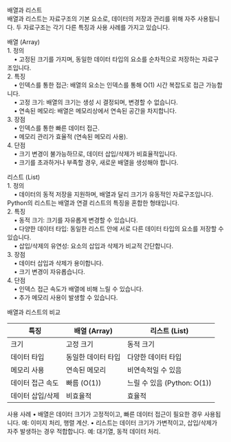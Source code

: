 


배열과 리스트<br>
배열과 리스트는 자료구조의 기본 요소로, 데이터의 저장과 관리를 위해 자주 사용됩니다. 두 자료구조는 각기 다른 특징과 사용 사례를 가지고 있습니다.<br>

배열 (Array)<br>
	1.	정의<br>
		&nbsp;&nbsp;&nbsp;&nbsp;•	고정된 크기를 가지며, 동일한 데이터 타입의 요소를 순차적으로 저장하는 자료구조입니다.<br>
	2.	특징<br>
		&nbsp;&nbsp;&nbsp;&nbsp;•	인덱스를 통한 접근: 배열의 요소는 인덱스를 통해 O(1) 시간 복잡도로 접근 가능합니다.<br>
		&nbsp;&nbsp;&nbsp;&nbsp;•	고정 크기: 배열의 크기는 생성 시 결정되며, 변경할 수 없습니다.<br>
		&nbsp;&nbsp;&nbsp;&nbsp;•	연속된 메모리: 배열은 메모리상에서 연속된 공간을 차지합니다.<br>
	3.	장점<br>
		&nbsp;&nbsp;&nbsp;&nbsp;•	인덱스를 통한 빠른 데이터 접근.<br>
		&nbsp;&nbsp;&nbsp;&nbsp;•	메모리 관리가 효율적 (연속된 메모리 사용).<br>
	4.	단점<br>
		&nbsp;&nbsp;&nbsp;&nbsp;•	크기 변경이 불가능하므로, 데이터 삽입/삭제가 비효율적입니다.<br>
		&nbsp;&nbsp;&nbsp;&nbsp;•	크기를 초과하거나 부족할 경우, 새로운 배열을 생성해야 합니다.<br>

리스트 (List)<br>
	1.	정의<br>
		&nbsp;&nbsp;&nbsp;&nbsp;•	데이터의 동적 저장을 지원하며, 배열과 달리 크기가 유동적인 자료구조입니다. Python의 리스트는 배열과 연결 리스트의 특징을 혼합한 형태입니다.<br>
	2.	특징<br>
		&nbsp;&nbsp;&nbsp;&nbsp;•	동적 크기: 크기를 자유롭게 변경할 수 있습니다.<br>
		&nbsp;&nbsp;&nbsp;&nbsp;•	다양한 데이터 타입: 동일한 리스트 안에 서로 다른 데이터 타입의 요소를 저장할 수 있습니다.<br>
		&nbsp;&nbsp;&nbsp;&nbsp;•	삽입/삭제의 유연성: 요소의 삽입과 삭제가 비교적 간단합니다.<br>
	3.	장점<br>
		&nbsp;&nbsp;&nbsp;&nbsp;•	데이터 삽입과 삭제가 용이합니다.<br>
		&nbsp;&nbsp;&nbsp;&nbsp;•	크기 변경이 자유롭습니다.<br>
	4.	단점<br>
		&nbsp;&nbsp;&nbsp;&nbsp;•	인덱스 접근 속도가 배열에 비해 느릴 수 있습니다.<br>
		&nbsp;&nbsp;&nbsp;&nbsp;•	추가 메모리 사용이 발생할 수 있습니다.<br>

배열과 리스트의 비교

| 특징               | 배열 (Array)         | 리스트 (List)          |
|------------------|---------------------|-----------------------|
| 크기               | 고정 크기            | 동적 크기              |
| 데이터 타입        | 동일한 데이터 타입    | 다양한 데이터 타입      |
| 메모리 사용        | 연속된 메모리        | 비연속적일 수 있음      |
| 데이터 접근 속도   | 빠름 (O(1))         | 느릴 수 있음 (Python: O(1)) |
| 데이터 삽입/삭제   | 비효율적            | 효율적                |

사용 사례
	•	배열은 데이터 크기가 고정적이고, 빠른 데이터 접근이 필요한 경우 사용됩니다. 예: 이미지 처리, 행렬 계산.
	•	리스트는 데이터 크기가 가변적이고, 삽입/삭제가 자주 발생하는 경우 적합합니다. 예: 대기열, 동적 데이터 처리.

